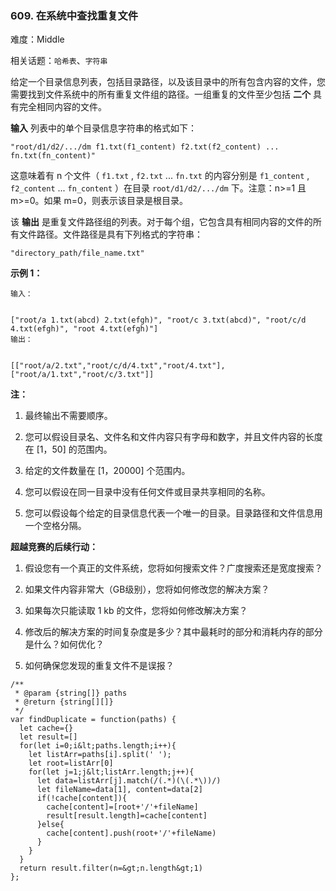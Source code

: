 ### 609. 在系统中查找重复文件

难度：Middle

相关话题：`哈希表`、`字符串`

给定一个目录信息列表，包括目录路径，以及该目录中的所有包含内容的文件，您需要找到文件系统中的所有重复文件组的路径。一组重复的文件至少包括 **二个** 具有完全相同内容的文件。



 **输入** 列表中的单个目录信息字符串的格式如下：



 `"root/d1/d2/.../dm f1.txt(f1_content) f2.txt(f2_content) ... fn.txt(fn_content)"` 



这意味着有 n 个文件（ `f1.txt` , `f2.txt` ... `fn.txt`  的内容分别是  `f1_content` , `f2_content` ... `fn_content` ）在目录 `root/d1/d2/.../dm` 下。注意：n&gt;=1 且 m&gt;=0。如果 m=0，则表示该目录是根目录。



该 **输出** 是重复文件路径组的列表。对于每个组，它包含具有相同内容的文件的所有文件路径。文件路径是具有下列格式的字符串：



 `"directory_path/file_name.txt"` 



 **示例 1：** 





```
输入：


["root/a 1.txt(abcd) 2.txt(efgh)", "root/c 3.txt(abcd)", "root/c/d 4.txt(efgh)", "root 4.txt(efgh)"]
输出：

  
[["root/a/2.txt","root/c/d/4.txt","root/4.txt"],["root/a/1.txt","root/c/3.txt"]]

```





 **注：** 





1. 最终输出不需要顺序。

2. 您可以假设目录名、文件名和文件内容只有字母和数字，并且文件内容的长度在 [1，50] 的范围内。

3. 给定的文件数量在 [1，20000] 个范围内。

4. 您可以假设在同一目录中没有任何文件或目录共享相同的名称。

5. 您可以假设每个给定的目录信息代表一个唯一的目录。目录路径和文件信息用一个空格分隔。









 **超越竞赛的后续行动：** 





1. 假设您有一个真正的文件系统，您将如何搜索文件？广度搜索还是宽度搜索？

2. 如果文件内容非常大（GB级别），您将如何修改您的解决方案？

3. 如果每次只能读取 1 kb 的文件，您将如何修改解决方案？

4. 修改后的解决方案的时间复杂度是多少？其中最耗时的部分和消耗内存的部分是什么？如何优化？

5. 如何确保您发现的重复文件不是误报？






```
/**
 * @param {string[]} paths
 * @return {string[][]}
 */
var findDuplicate = function(paths) {
  let cache={}
  let result=[]
  for(let i=0;i&lt;paths.length;i++){
    let listArr=paths[i].split(' ');
    let root=listArr[0]
    for(let j=1;j&lt;listArr.length;j++){
      let data=listArr[j].match(/(.*)(\(.*\))/)
      let fileName=data[1], content=data[2]
      if(!cache[content]){
        cache[content]=[root+'/'+fileName]
        result[result.length]=cache[content]
      }else{
        cache[content].push(root+'/'+fileName) 
      }
    }
  }
  return result.filter(n=&gt;n.length&gt;1)
};



```
